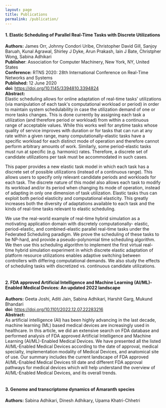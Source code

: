 ```yaml
---
layout: page
title: Publications
permalink: /publication/
---
```


#### 1. Elastic Scheduling of Parallel Real-Time Tasks with Discrete Utilizations

 **Authors:** James Orr, Johnny Condori Uribe, Christopher David Gill, Sanjoy Baruah, Kunal 
 Agrawal, Shirley J Dyke, Arun Prakash, Iain J Bate, Christpher Wong, Sabina Adhikari    <br>
 **Publisher**: Association for Computer Machinery, New York, NY, United States     <br>
 **Conference:** RTNS 2020: 28th International Conference on Real-Time Networks and Systems   <br>
 **Published:** 12 June 2020   <br>
 **doi:** https://doi.org/10.1145/3394810.3394824    <br>
 **Abstract:**   <br>
 Elastic scheduling allows for online adaptation of real-time tasks' utilizations (via manipulation of each task's computational 
 workload or period) in order to maintain system schedulability in case the utilization demand of one or more tasks changes. This is 
 done currently by assigning each task a utilization (and therefore period or workload) from within a continuous range of acceptable 
 values. While this works well for anytime tasks whose quality of service improves with duration or for tasks that can run at any 
 rate within a given range, many computationally-elastic tasks have a specific workload for each distinct mode of operation and 
 therefore cannot perform arbitrary amounts of work. Similarly, some period-elastic tasks must run at specific (e.g. harmonic) 
 rates. Therefore, a discrete set of candidate utilizations per task must be accommodated in such cases.

 This paper provides a new elastic task model in which each task has a discrete set of possible utilizations (instead of a 
 continuous range). This allows users to specify only relevant candidate periods and workloads for each task. The discrete nature of 
 this model also allows each task to modify its workload and/or its period when changing its mode of operation, instead of adapting 
 in only one dimension of task utilization. Elastic tasks thus can exploit both period elasticity and computational elasticity. This 
 greatly increases both the diversity of adaptations available to each task and the kinds of real-time tasks relevant to elastic 
 scheduling.

 We use the real-world example of real-time hybrid simulation as a motivating application domain with discretely computationally- 
 elastic, period-elastic, and combined-elastic parallel real-time tasks under the Federated Scheduling paradigm. We prove the 
 scheduling of these tasks to be NP-hard, and provide a pseudo-polynomial time scheduling algorithm. We then use this scheduling 
 algorithm to implement the first virtual real-time hybrid simulation experiment in which discrete elastic adaptation of platform 
 resource utilizations enables adaptive switching between controllers with differing computational demands. We also study the 
 effects of scheduling tasks with discretized vs. continuous candidate utilizations.   <br></br>


 #### 2. FDA approved Artificial Intelligence and Machine Learning (AI/ML)-Enabled Medical Devices: An updated 2022 landscape
 
 **Authors:** Geeta Joshi, Aditi Jain, Sabina Adhikari, Harshit Garg, Mukund Bhandari     <br>
 **doi:** https://doi.org/10.1101/2022.12.07.22283216    <br>
 **Abstract:**   <br>
 As artificial intelligence (AI) has been highly advancing in the last decade, machine learning (ML) based medical devices are 
 increasingly used in healthcare. In this article, we did an extensive search on FDA database and performed analysis of FDA approved 
 Artificial Intelligence and Machine Learning (AI/ML)-Enabled Medical Devices. We have presented all the listed AI/ML-Enabled 
 Medical Devices according to the date of approval, medical specialty, implementation modality of Medical Devices, and anatomical 
 site of use. Our summary includes the current landscape of FDA approved AI/ML-Enabled Medical Devices till date and different FDA 
 approval pathways for medical devices which will help understand the overview of AI/ML-Enabled Medical Devices, and its overall 
 trends.   <br></br>


 #### 3. Genome and transcriptome dynamics of Amaranth species

 **Authors:** Sabina Adhikari, Dinesh Adhikary, Upama Khatri-Chhetri
